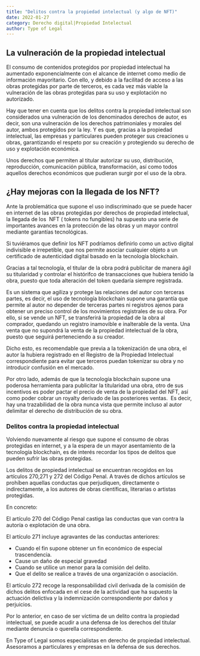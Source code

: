 ```yaml
---
title: "Delitos contra la propiedad intelectual (y algo de NFT)"
date: 2022-01-27
category: Derecho digital|Propiedad Intelectual
author: Type of Legal
---
```


**La vulneración de la propiedad intelectual**
----------------------------------------------

El consumo de contenidos protegidos por propiedad intelectual ha aumentado exponencialmente con el alcance de internet como medio de información mayoritario. Con ello, y debido a la facilitad de acceso a las obras protegidas por parte de terceros, es cada vez más viable la vulneración de las obras protegidas para su uso y explotación no autorizado.

Hay que tener en cuenta que los delitos contra la propiedad intelectual son considerados una vulneración de los denominados derechos de autor, es decir, son una vulneración de los derechos patrimoniales y morales del autor, ambos protegidos por la ley. Y es que, gracias a la propiedad intelectual, las empresas y particulares pueden proteger sus creaciones u obras, garantizando el respeto por su creación y protegiendo su derecho de uso y explotación económica.  

Unos derechos que permiten al titular autorizar su uso, distribución, reproducción, comunicación pública, transformación, así como todos aquellos derechos económicos que pudieran surgir por el uso de la obra.

**¿Hay mejoras con la llegada de los NFT?**
-------------------------------------------

Ante la problemática que supone el uso indiscriminado que se puede hacer en internet de las obras protegidas por derechos de propiedad intelectual, la llegada de los  NFT ( tokens no fungibles) ha supuesto una serie de importantes avances en la protección de las obras y un mayor control mediante garantías tecnológicas.  

Si tuviéramos que definir los NFT podríamos definirlo como un activo digital indivisible e irrepetible, que nos permite asociar cualquier objeto a un certificado de autenticidad digital basado en la tecnología blockchain.

Gracias a tal tecnología, el titular de la obra podrá publicitar de manera ágil su titularidad y controlar el histórifco de transacciones que hubiera tenido la obra, puesto que toda alteración del token quedaría siempre registrada.

Es un sistema que agiliza y protege las relaciones del autor con terceras partes, es decir, el uso de tecnología blockchain supone una garantía que permite al autor no depender de terceras partes ni registros ajenos para obtener un preciso control de los movimientos registrales de su obra. Por ello, si se vende un NFT, se transferirá la propiedad de la obra al comprador, quedando un registro inamovible e inalterable de la venta. Una venta que no supondrá la venta de la propiedad intelectual de la obra, puesto que seguirá perteneciendo a su creador.  

Dicho esto, es recomendable que previa a la tokenización de una obra, el autor la hubiera registrado en el Registro de la Propiedad Intelectual correspondiente para evitar que terceros puedan tokenizar su obra y no introducir confusión en el mercado.

Por otro lado, además de que la tecnología blockchain supone una poderosa herramienta para publicitar la titularidad una obra, otro de sus incentivos es poder pactar el precio de venta de la propiedad del NFT, así como poder cobrar un royalty derivado de las posteriores ventas.  Es decir, hay una trazabilidad de la obra nunca vista que permite incluso al autor delimitar el derecho de distribución de su obra.

### **Delitos contra la propiedad intelectual**

Volviendo nuevamente al riesgo que supone el consumo de obras protegidas en internet, y a la espera de un mayor asentamiento de la tecnología blockchain, es de interés recordar los tipos de delitos que pueden sufrir las obras protegidas.

Los delitos de propiedad intelectual se encuentran recogidos en los artículos 270,271 y 272 del Código Penal. A través de dichos artículos se prohíben aquellas conductas que perjudiquen, directamente o indirectamente, a los autores de obras científicas, literarias o artistas protegidas.

En concreto:

El artículo 270 del Código Penal castiga las conductas que van contra la autoría o explotación de una obra.

El artículo 271 incluye agravantes de las conductas anteriores:

*   Cuando el fin supone obtener un fin económico de especial trascendencia.
*   Cause un daño de especial gravedad
*   Cuando se utilice un menor para la comisión del delito.
*   Que el delito se realice a través de una organización o asociación.

El artículo 272 recoge la responsabilidad civil derivada de la comisión de dichos delitos enfocada en el cese de la actividad que ha supuesto la actuación delictiva y la indemnización correspondiente por daños y perjuicios.

Por lo anterior, en caso de ser víctima de un delito contra la propiedad intelectual, se puede acudir a una defensa de los derechos del titular mediante denuncia o querella correspondiente.

En Type of Legal somos especialistas en derecho de propiedad intelectual. Asesoramos a particulares y empresas en la defensa de sus derechos.
